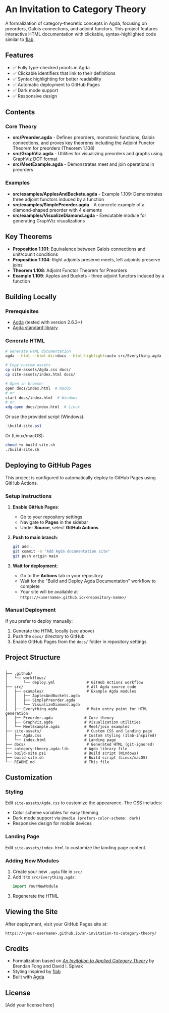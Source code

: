 # An Invitation to Category Theory

A formalization of category-theoretic concepts in Agda, focusing on preorders, Galois connections, and adjoint functors. This project features interactive HTML documentation with clickable, syntax-highlighted code similar to [1lab](https://1lab.dev/).

## Features

- ✅ Fully type-checked proofs in Agda
- ✅ Clickable identifiers that link to their definitions
- ✅ Syntax highlighting for better readability
- ✅ Automatic deployment to GitHub Pages
- ✅ Dark mode support
- ✅ Responsive design

## Contents

### Core Theory

- **src/Preorder.agda** - Defines preorders, monotonic functions, Galois connections, and proves key theorems including the Adjoint Functor Theorem for preorders (Theorem 1.108)
- **src/GraphViz.agda** - Utilities for visualizing preorders and graphs using GraphViz DOT format
- **src/MeetExample.agda** - Demonstrates meet and join operations in preorders

### Examples

- **src/examples/ApplesAndBuckets.agda** - Example 1.109: Demonstrates three adjoint functors induced by a function
- **src/examples/SimplePreorder.agda** - A concrete example of a diamond-shaped preorder with 4 elements
- **src/examples/VisualizeDiamond.agda** - Executable module for generating GraphViz visualizations

## Key Theorems

- **Proposition 1.101**: Equivalence between Galois connections and unit/counit conditions
- **Proposition 1.104**: Right adjoints preserve meets, left adjoints preserve joins
- **Theorem 1.108**: Adjoint Functor Theorem for Preorders
- **Example 1.109**: Apples and Buckets - three adjoint functors induced by a function

## Building Locally

### Prerequisites

- [Agda](https://agda.readthedocs.io/en/latest/getting-started/installation.html) (tested with version 2.6.3+)
- [Agda standard library](https://github.com/agda/agda-stdlib)

### Generate HTML

```bash
# Generate HTML documentation
agda --html --html-dir=docs --html-highlight=auto src/Everything.agda

# Copy custom assets
cp site-assets/Agda.css docs/
cp site-assets/index.html docs/

# Open in browser
open docs/index.html  # macOS
# or
start docs/index.html  # Windows
# or
xdg-open docs/index.html  # Linux
```

Or use the provided script (Windows):
```powershell
.\build-site.ps1
```

Or (Linux/macOS):
```bash
chmod +x build-site.sh
./build-site.sh
```

## Deploying to GitHub Pages

This project is configured to automatically deploy to GitHub Pages using GitHub Actions.

### Setup Instructions

1. **Enable GitHub Pages**:
   - Go to your repository settings
   - Navigate to **Pages** in the sidebar
   - Under **Source**, select **GitHub Actions**

2. **Push to main branch**:
   ```bash
   git add .
   git commit -m "Add Agda documentation site"
   git push origin main
   ```

3. **Wait for deployment**:
   - Go to the **Actions** tab in your repository
   - Wait for the "Build and Deploy Agda Documentation" workflow to complete
   - Your site will be available at `https://<username>.github.io/<repository-name>/`

### Manual Deployment

If you prefer to deploy manually:

1. Generate the HTML locally (see above)
2. Push the `docs/` directory to GitHub
3. Enable GitHub Pages from the `docs/` folder in repository settings

## Project Structure

```
.
├── .github/
│   └── workflows/
│       └── deploy.yml              # GitHub Actions workflow
├── src/                            # All Agda source code
│   ├── examples/                   # Example Agda modules
│   │   ├── ApplesAndBuckets.agda
│   │   ├── SimplePreorder.agda
│   │   └── VisualizeDiamond.agda
│   ├── Everything.agda             # Main entry point for HTML generation
│   ├── Preorder.agda              # Core theory
│   ├── GraphViz.agda              # Visualization utilities
│   └── MeetExample.agda           # Meet/join examples
├── site-assets/                    # Custom CSS and landing page
│   ├── Agda.css                   # Custom styling (1lab-inspired)
│   └── index.html                 # Landing page
├── docs/                           # Generated HTML (git-ignored)
├── category-theory.agda-lib       # Agda library file
├── build-site.ps1                 # Build script (Windows)
├── build-site.sh                  # Build script (Linux/macOS)
└── README.md                      # This file
```

## Customization

### Styling

Edit `site-assets/Agda.css` to customize the appearance. The CSS includes:
- Color scheme variables for easy theming
- Dark mode support via `@media (prefers-color-scheme: dark)`
- Responsive design for mobile devices

### Landing Page

Edit `site-assets/index.html` to customize the landing page content.

### Adding New Modules

1. Create your new `.agda` file in `src/`
2. Add it to `src/Everything.agda`:
   ```agda
   import YourNewModule
   ```
3. Regenerate the HTML

## Viewing the Site

After deployment, visit your GitHub Pages site at:
```
https://<your-username>.github.io/an-invitation-to-category-theory/
```

## Credits

- Formalization based on [*An Invitation to Applied Category Theory*](https://www.cambridge.org/core/books/an-invitation-to-applied-category-theory/D4C5E5C2B019B2F9B8CE9A4E9E84D6BC) by Brendan Fong and David I. Spivak
- Styling inspired by [1lab](https://1lab.dev/)
- Built with [Agda](https://github.com/agda/agda)

## License

[Add your license here]
